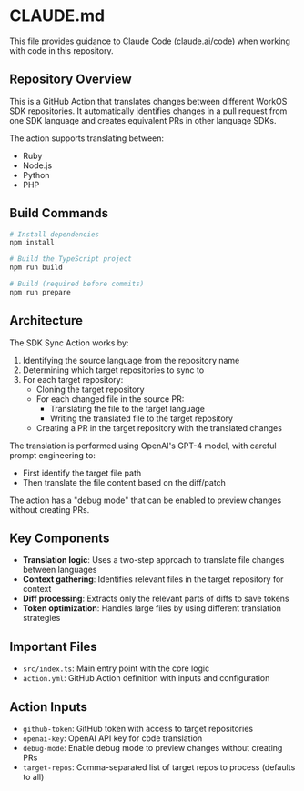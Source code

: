 # CLAUDE.md

This file provides guidance to Claude Code (claude.ai/code) when working with code in this repository.

## Repository Overview

This is a GitHub Action that translates changes between different WorkOS SDK repositories. It automatically identifies changes in a pull request from one SDK language and creates equivalent PRs in other language SDKs.

The action supports translating between:
- Ruby
- Node.js 
- Python
- PHP

## Build Commands

```bash
# Install dependencies
npm install

# Build the TypeScript project
npm run build

# Build (required before commits)
npm run prepare
```

## Architecture

The SDK Sync Action works by:

1. Identifying the source language from the repository name
2. Determining which target repositories to sync to
3. For each target repository:
   - Cloning the target repository
   - For each changed file in the source PR:
     - Translating the file to the target language
     - Writing the translated file to the target repository
   - Creating a PR in the target repository with the translated changes

The translation is performed using OpenAI's GPT-4 model, with careful prompt engineering to:
- First identify the target file path
- Then translate the file content based on the diff/patch

The action has a "debug mode" that can be enabled to preview changes without creating PRs.

## Key Components

- **Translation logic**: Uses a two-step approach to translate file changes between languages
- **Context gathering**: Identifies relevant files in the target repository for context
- **Diff processing**: Extracts only the relevant parts of diffs to save tokens
- **Token optimization**: Handles large files by using different translation strategies

## Important Files

- `src/index.ts`: Main entry point with the core logic
- `action.yml`: GitHub Action definition with inputs and configuration

## Action Inputs

- `github-token`: GitHub token with access to target repositories
- `openai-key`: OpenAI API key for code translation
- `debug-mode`: Enable debug mode to preview changes without creating PRs
- `target-repos`: Comma-separated list of target repos to process (defaults to all)